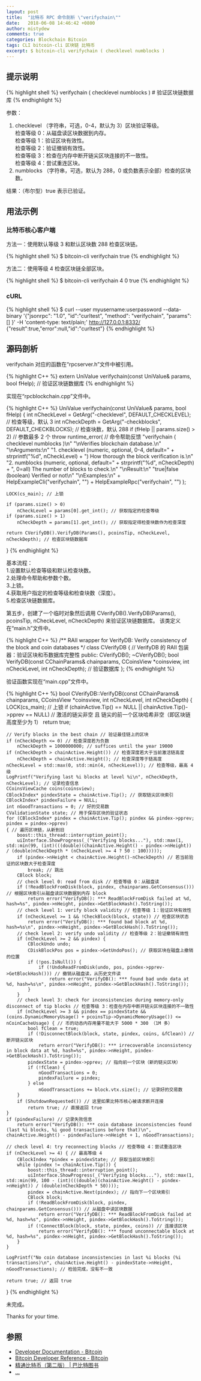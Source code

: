 ```yaml
---
layout: post
title:  "比特币 RPC 命令剖析 \"verifychain\""
date:   2018-06-08 14:46:42 +0800
author: mistydew
comments: true
categories: Blockchain Bitcoin
tags: CLI bitcoin-cli 区块链 比特币
excerpt: $ bitcoin-cli verifychain ( checklevel numblocks )
---
```

## 提示说明

{% highlight shell %}
verifychain ( checklevel numblocks ) # 验证区块链数据库
{% endhighlight %}

参数：<br>
1. checklevel （字符串，可选，0-4，默认为 3）区块验证等级。<br>
检查等级 0：从磁盘读区块数据到内存。<br>
检查等级 1：验证区块有效性。<br>
检查等级 2：验证撤销有效性。<br>
检查等级 3：检查在内存中断开链尖区块连接的不一致性。<br>
检查等级 4：尝试重连区块。<br>
2. numblocks （字符串，可选，默认为 288，0 或负数表示全部）检查的区块数。

结果：（布尔型）true 表示已验证。

## 用法示例

### 比特币核心客户端

方法一：使用默认等级 3 和默认区块数 288 检查区块链。

{% highlight shell %}
$ bitcoin-cli verifychain
true
{% endhighlight %}

方法二：使用等级 4 检查区块链全部区块。

{% highlight shell %}
$ bitcoin-cli verifychain 4 0
true
{% endhighlight %}

### cURL

{% highlight shell %}
$ curl --user myusername:userpassword --data-binary '{"jsonrpc": "1.0", "id":"curltest", "method": "verifychain", "params": [] }' -H 'content-type: text/plain;' http://127.0.0.1:8332/
{"result":true,"error":null,"id":"curltest"}
{% endhighlight %}

## 源码剖析
verifychain 对应的函数在“rpcserver.h”文件中被引用。

{% highlight C++ %}
extern UniValue verifychain(const UniValue& params, bool fHelp); // 验证区块链数据库
{% endhighlight %}

实现在“rpcblockchain.cpp”文件中。

{% highlight C++ %}
UniValue verifychain(const UniValue& params, bool fHelp)
{
    int nCheckLevel = GetArg("-checklevel", DEFAULT_CHECKLEVEL); // 检查等级，默认 3
    int nCheckDepth = GetArg("-checkblocks", DEFAULT_CHECKBLOCKS); // 检查块数，默认 288
    if (fHelp || params.size() > 2) // 参数最多 2 个
        throw runtime_error( // 命令帮助反馈
            "verifychain ( checklevel numblocks )\n"
            "\nVerifies blockchain database.\n"
            "\nArguments:\n"
            "1. checklevel   (numeric, optional, 0-4, default=" + strprintf("%d", nCheckLevel) + ") How thorough the block verification is.\n"
            "2. numblocks    (numeric, optional, default=" + strprintf("%d", nCheckDepth) + ", 0=all) The number of blocks to check.\n"
            "\nResult:\n"
            "true|false       (boolean) Verified or not\n"
            "\nExamples:\n"
            + HelpExampleCli("verifychain", "")
            + HelpExampleRpc("verifychain", "")
        );

    LOCK(cs_main); // 上锁

    if (params.size() > 0)
        nCheckLevel = params[0].get_int(); // 获取指定的检查等级
    if (params.size() > 1)
        nCheckDepth = params[1].get_int(); // 获取指定得检查块数作为检查深度

    return CVerifyDB().VerifyDB(Params(), pcoinsTip, nCheckLevel, nCheckDepth); // 检查区块链数据库
}
{% endhighlight %}

基本流程：<br>
1.设置默认检查等级和默认检查块数。<br>
2.处理命令帮助和参数个数。<br>
3.上锁。<br>
4.获取用户指定的检查等级和检查块数（深度）。<br>
5.检查区块链数据库。

第五步，创建了一个临时对象然后调用 CVerifyDB().VerifyDB(Params(), pcoinsTip, nCheckLevel, nCheckDepth) 来验证区块链数据库。
该类定义在“main.h”文件中。

{% highlight C++ %}
/** RAII wrapper for VerifyDB: Verify consistency of the block and coin databases */
class CVerifyDB { // VerifyDB 的 RAII 包装器：验证区块和币数据库完整性
public:
    CVerifyDB();
    ~CVerifyDB();
    bool VerifyDB(const CChainParams& chainparams, CCoinsView *coinsview, int nCheckLevel, int nCheckDepth); // 验证数据库
};
{% endhighlight %}

验证函数实现在“main.cpp”文件中。

{% highlight C++ %}
bool CVerifyDB::VerifyDB(const CChainParams& chainparams, CCoinsView *coinsview, int nCheckLevel, int nCheckDepth)
{
    LOCK(cs_main); // 上锁
    if (chainActive.Tip() == NULL || chainActive.Tip()->pprev == NULL) // 激活的链尖非空 且 链尖的前一个区块哈希非空（即区块链高度至少为 1）
        return true;

    // Verify blocks in the best chain // 验证最佳链上的区块
    if (nCheckDepth <= 0) // 检查深度若为负数
        nCheckDepth = 1000000000; // suffices until the year 19000
    if (nCheckDepth > chainActive.Height()) // 检查深度若大于当前激活链高度
        nCheckDepth = chainActive.Height(); // 检查深度等于链高度
    nCheckLevel = std::max(0, std::min(4, nCheckLevel)); // 检查等级，最高 4 级
    LogPrintf("Verifying last %i blocks at level %i\n", nCheckDepth, nCheckLevel); // 记录检查信息
    CCoinsViewCache coins(coinsview);
    CBlockIndex* pindexState = chainActive.Tip(); // 获取链尖区块索引
    CBlockIndex* pindexFailure = NULL;
    int nGoodTransactions = 0; // 好的交易数
    CValidationState state; // 用于保存区块的验证状态
    for (CBlockIndex* pindex = chainActive.Tip(); pindex && pindex->pprev; pindex = pindex->pprev)
    { // 遍历区块链，从新到旧
        boost::this_thread::interruption_point();
        uiInterface.ShowProgress(_("Verifying blocks..."), std::max(1, std::min(99, (int)(((double)(chainActive.Height() - pindex->nHeight)) / (double)nCheckDepth * (nCheckLevel >= 4 ? 50 : 100)))));
        if (pindex->nHeight < chainActive.Height()-nCheckDepth) // 若当前验证的区块数大于检查深度
            break; // 跳出
        CBlock block;
        // check level 0: read from disk // 检查等级 0：从磁盘读
        if (!ReadBlockFromDisk(block, pindex, chainparams.GetConsensus())) // 根据区块索引从磁盘读区块数据到内存 block
            return error("VerifyDB(): *** ReadBlockFromDisk failed at %d, hash=%s", pindex->nHeight, pindex->GetBlockHash().ToString());
        // check level 1: verify block validity // 检查等级 1：验证区块有效性
        if (nCheckLevel >= 1 && !CheckBlock(block, state)) // 检查区块状态
            return error("VerifyDB(): *** found bad block at %d, hash=%s\n", pindex->nHeight, pindex->GetBlockHash().ToString());
        // check level 2: verify undo validity // 检查等级 2：验证撤销有效性
        if (nCheckLevel >= 2 && pindex) {
            CBlockUndo undo;
            CDiskBlockPos pos = pindex->GetUndoPos(); // 获取区块在磁盘上撤销的位置
            if (!pos.IsNull()) {
                if (!UndoReadFromDisk(undo, pos, pindex->pprev->GetBlockHash())) // 撤销从磁盘读，从历史文件读
                    return error("VerifyDB(): *** found bad undo data at %d, hash=%s\n", pindex->nHeight, pindex->GetBlockHash().ToString());
            }
        }
        // check level 3: check for inconsistencies during memory-only disconnect of tip blocks // 检查等级 3：检查在内存中断开链尖区块连接的不一致性
        if (nCheckLevel >= 3 && pindex == pindexState && (coins.DynamicMemoryUsage() + pcoinsTip->DynamicMemoryUsage()) <= nCoinCacheUsage) { // 币的动态内存用量不能大于 5000 * 300 （1M 多）
            bool fClean = true;
            if (!DisconnectBlock(block, state, pindex, coins, &fClean)) // 断开链尖区块
                return error("VerifyDB(): *** irrecoverable inconsistency in block data at %d, hash=%s", pindex->nHeight, pindex->GetBlockHash().ToString());
            pindexState = pindex->pprev; // 指向前一个区块（新的链尖区块）
            if (!fClean) {
                nGoodTransactions = 0;
                pindexFailure = pindex;
            } else
                nGoodTransactions += block.vtx.size(); // 记录好的交易数
        }
        if (ShutdownRequested()) // 这里如果比特币核心被请求断开连接
            return true; // 直接返回 true
    }
    if (pindexFailure) // 记录失败信息
        return error("VerifyDB(): *** coin database inconsistencies found (last %i blocks, %i good transactions before that)\n", chainActive.Height() - pindexFailure->nHeight + 1, nGoodTransactions);

    // check level 4: try reconnecting blocks // 检查等级 4：尝试重连区块
    if (nCheckLevel >= 4) { // 最高等级 4
        CBlockIndex *pindex = pindexState; // 获取当前区块索引
        while (pindex != chainActive.Tip()) {
            boost::this_thread::interruption_point();
            uiInterface.ShowProgress(_("Verifying blocks..."), std::max(1, std::min(99, 100 - (int)(((double)(chainActive.Height() - pindex->nHeight)) / (double)nCheckDepth * 50))));
            pindex = chainActive.Next(pindex); // 指向下一个区块索引
            CBlock block;
            if (!ReadBlockFromDisk(block, pindex, chainparams.GetConsensus())) // 从磁盘中读区块数据
                return error("VerifyDB(): *** ReadBlockFromDisk failed at %d, hash=%s", pindex->nHeight, pindex->GetBlockHash().ToString());
            if (!ConnectBlock(block, state, pindex, coins)) // 连接该区块
                return error("VerifyDB(): *** found unconnectable block at %d, hash=%s", pindex->nHeight, pindex->GetBlockHash().ToString());
        }
    }

    LogPrintf("No coin database inconsistencies in last %i blocks (%i transactions)\n", chainActive.Height() - pindexState->nHeight, nGoodTransactions); // 检验完成，没有不一致

    return true; // 返回 true
}
{% endhighlight %}

未完成。

Thanks for your time.

## 参照
* [Developer Documentation - Bitcoin](https://bitcoin.org/en/developer-documentation)
* [Bitcoin Developer Reference - Bitcoin](https://bitcoin.org/en/developer-reference#verifychain)
* [精通比特币（第二版） \| 巴比特图书](http://book.8btc.com/masterbitcoin2cn)
* [...](https://github.com/mistydew/blockchain)
